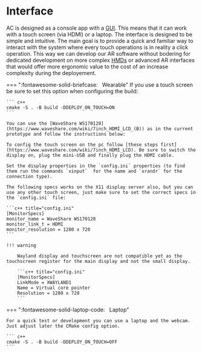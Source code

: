 # Interface

AC is designed as a console app with a [GUI](https://en.wikipedia.org/wiki/Graphical_user_interface). This means that it can work with a touch screen (via HDMI) or a laptop. The interface is designed to be simple and intuitive. The main goal is to provide a quick and familiar way to interact with the system where every touch operations is in reality a click operation. This way we can develop our AR software without bodering for dedicated development on more complex [HMDs](https://en.wikipedia.org/wiki/Head-mounted_display) or advanced AR interfaces that would offer more ergonomic value to the cost of an increase complexity during the deployement. 


=== ":fontawesome-solid-briefcase:&nbsp;&nbsp; Wearable"
    <!-- TODO: add here sub chapters and the hardware necessary -->
    If you use a touch screen be sure to set this option when configuring the build:

    ``` c++
    cmake -S . -B build -DDEPLOY_ON_TOUCH=ON
    ```

    You can use the [WaveShare WS170120](https://www.waveshare.com/wiki/7inch_HDMI_LCD_(B)) as in the current prototype and follow the instructions below:

    To config the touch screen on the pc follow [these steps first](https://www.waveshare.com/wiki/7inch_HDMI_LCD). Be sure to switch the display on, plug the mini-USB and finally plug the HDMI cable.

    Set the display properties in the `config.ini` properties (to find them run the commands `xinput`  for the name and `xrandr` for the connection type).

    The following specs works on the X11 display server also, but you can use any other touch screen, just make sure to set the correct specs in the `config.ini` file:

    ```c++ title="config.ini"
    [MonitorSpecs]
    monitor_name = WaveShare WS170120
    monitor_link_t = HDMI
    monitor_resolution = 1280 x 720
    ```

    !!! warning

        Wayland display and touchscreen are not compatible yet as the touchscreen register for the main display and not the small display.

        ```c++ title="config.ini"
        [MonitorSpecs]
        LinkMode = XWAYLAND1
        Name = Virtual core pointer
        Resolution = 1280 x 720
        ```

=== ":fontawesome-solid-laptop-code:&nbsp;&nbsp; Laptop"

    For a quick test or development you can use a laptop and the webcam. Just adjust later the CMake config option.

    ``` c++
    cmake -S . -B build -DDEPLOY_ON_TOUCH=OFF
    ```